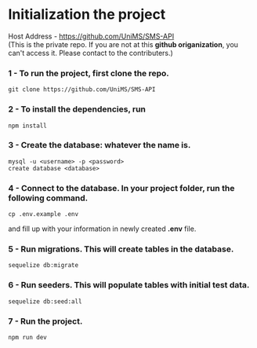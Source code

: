 # Initialization the project

Host Address - https://github.com/UniMS/SMS-API <br>
(This is the private repo. If you are not at this **github origanization**, you can't access it. Please contact to the contributers.)

### 1 - To run the project, first clone the repo.

```
git clone https://github.com/UniMS/SMS-API
```

### 2 - To install the dependencies, run

```
npm install
```

### 3 - Create the database: whatever the name is.

```
mysql -u <username> -p <password>
create database <database>
```

### 4 - Connect to the database. In your project folder, run the following command.

```
cp .env.example .env
```

and fill up with your information in newly created **.env** file.

### 5 - Run migrations. This will create tables in the database.

```
sequelize db:migrate
```

### 6 - Run seeders. This will populate tables with initial test data.

```
sequelize db:seed:all
```

### 7 - Run the project.

```
npm run dev
```
